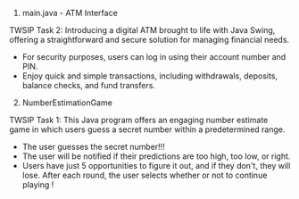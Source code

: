 
1. main.java  -   ATM Interface
   
TWSIP Task 2: Introducing a digital ATM brought to life with Java Swing, offering a straightforward and secure solution for managing financial needs.
* For security purposes, users can log in using their account number and PIN.
* Enjoy quick and simple transactions, including withdrawals, deposits, balance checks, and fund transfers.



2. NumberEstimationGame
   
TWSIP Task 1: This Java program offers an engaging number estimate game in which users guess a secret number within a predetermined range.
* The user guesses the secret number!!!
* The user will be notified if their predictions are too high, too low, or right.
* Users have just 5 opportunities to figure it out, and if they don't, they will lose. After each round, the user selects whether or not to continue playing ! 


